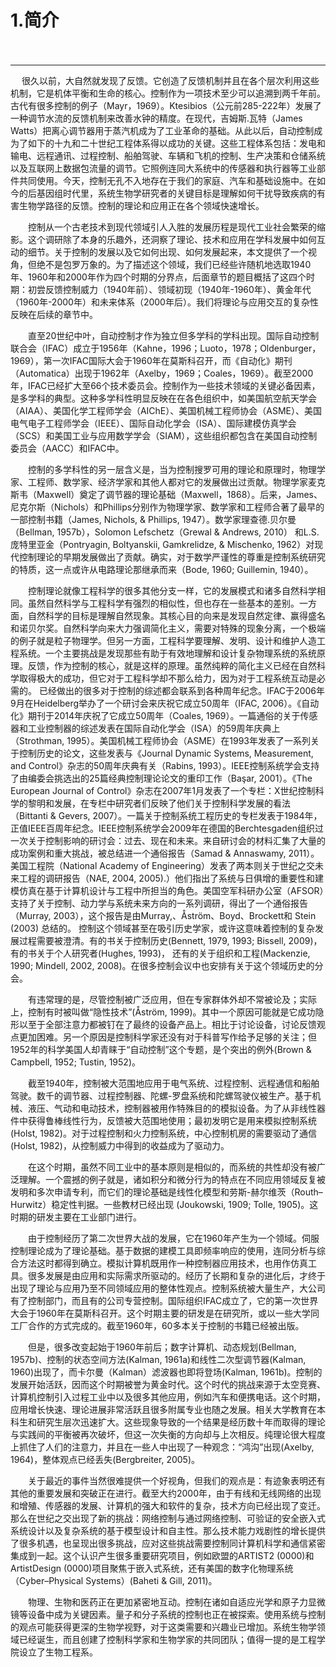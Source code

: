 # 1.简介

　

---

　
  很久以前，大自然就发现了反馈。它创造了反馈机制并且在各个层次利用这些机制，它是机体平衡和生命的核心。控制作为一项技术至少可以追溯到两千年前。古代有很多控制的例子（Mayr，1969）。Ktesibios（公元前285-222年）发展了一种调节水流的反馈机制来改善水钟的精度。在现代，吉姆斯.瓦特（James Watts）把离心调节器用于蒸汽机成为了工业革命的基础。从此以后，自动控制成为了如下的十九和二十世纪工程体系得以成功的关键。这些工程体系包括：发电和输电、远程通讯、过程控制、船舶驾驶、车辆和飞机的控制、生产决策和仓储系统以及互联网上数据包流量的调节。它照例连同大系统中的传感器和执行器等工业部件共同使用。今天，控制无孔不入地存在于我们的家庭、汽车和基础设施中。在如今的后基因组时代里，系统生物学研究者的关键目标是理解如何干扰导致疾病的有害生物学路径的反馈。控制的理论和应用正在各个领域快速增长。
  
　　控制从一个古老技术到现代领域引人入胜的发展历程是现代工业社会繁荣的缩影。这个调研除了本身的乐趣外，还洞察了理论、技术和应用在学科发展中如何互动的细节。关于控制的发展以及它如何出现、如何发展起来，本文提供了一个视角，但绝不是包罗万象的。为了描述这个领域，我们已经些许随机地选取1940年、1960年和2000年作为四个时期的分界点，后面章节的题目概括了这四个时期：初尝反馈控制威力（1940年前）、领域初现（1940年-1960年）、黄金年代（1960年-2000年）和未来体系（2000年后）。我们将理论与应用交互的复杂性反映在后续的章节中。
  
　　直至20世纪中叶，自动控制才作为独立但多学科的学科出现。国际自动控制联合会（IFAC）成立于1956年（Kahne，1996；Luoto，1978；Oldenburger，1969），第一次IFAC国际大会于1960年在莫斯科召开，而《自动化》期刊（Automatica）出现于1962年（Axelby，1969；Coales，1969）。截至2000年，IFAC已经扩大至66个技术委员会。控制作为一些技术领域的关键必备因素，是多学科的典型。这种多学科性明显反映在在各色组织中，如美国航空航天学会（AIAA）、美国化学工程师学会（AIChE）、美国机械工程师协会（ASME）、美国电气电子工程师学会（IEEE）、国际自动化学会（ISA）、国际建模仿真学会（SCS）和美国工业与应用数学学会（SIAM），这些组织都包含在美国自动控制委员会（AACC）和IFAC中。
  
　　控制的多学科性的另一层含义是，当为控制搜罗可用的理论和原理时，物理学家、工程师、数学家、经济学家和其他人都对它的发展做出过贡献。物理学家麦克斯韦（Maxwell）奠定了调节器的理论基础（Maxwell，1868）。后来，James、尼克尔斯（Nichols）和Phillips分别作为物理学家、数学家和工程师合著了最早的一部控制书籍（James, Nichols, & Phillips, 1947）。数学家理查德.贝尔曼（Bellman, 1957b），Solomon Lefschetz（Grewal & Andrews, 2010） 和L.S.庞特里亚金（Pontryagin, Boltyanskii, Gamkrelidze, & Mischenko, 1962）对现代控制理论的早期发展做出了贡献。确实，对于数学严谨性的尊重是控制系统研究的特质，这一点或许从电路理论那继承而来（Bode, 1960; Guillemin, 1940）。
  
　　控制理论就像工程科学的很多其他分支一样，它的发展模式和诸多自然科学相同。虽然自然科学与工程科学有强烈的相似性，但也存在一些基本的差别。一方面，自然科学的目标是理解自然现象。其核心目的向来是发现自然定律、赢得盛名和诺贝尔奖。自然科学向来大力强调简化主义，需要对特殊的现象分离，一个极端的例子就是粒子物理学。但另一方面，工程科学要理解、发明、设计和维护人造工程系统。一个主要挑战是发现那些有助于有效地理解和设计复杂物理系统的系统原理。反馈，作为控制的核心，就是这样的原理。虽然纯粹的简化主义已经在自然科学取得极大的成功，但它对于工程科学却不那么给力，因为对于工程系统互动是必需的。
已经做出的很多对于控制的综述都会联系到各种周年纪念。IFAC于2006年9月在Heidelberg举办了一个研讨会来庆祝它成立50周年（IFAC, 2006）。《自动化》期刊于2014年庆祝了它成立50周年（Coales, 1969）。一篇通俗的关于传感器和工业控制器的综述发表在国际自动化学会（ISA）的59周年庆典上（Strothman, 1995）。美国机械工程师协会（ASME）在1993年发表了一系列关于控制历史的论文，这些发表与《Journal Dynamic Systems, Measurement, and Control》杂志的50周年庆典有关（Rabins, 1993）。IEEE控制系统学会支持了由编委会挑选出的25篇经典控制理论论文的重印工作（Başar, 2001）。《The European Journal of Control》杂志在2007年1月发表了一个专栏：X世纪控制科学的黎明和发展，在专栏中研究者们反映了他们关于控制科学发展的看法（Bittanti & Gevers, 2007）。一篇关于控制系统工程历史的专栏发表于1984年，正值IEEE百周年纪念。IEEE控制系统学会2009年在德国的Berchtesgaden组织过一次关于控制影响的研讨会：过去、现在和未来。来自研讨会的材料汇集了大量的成功案例和重大挑战，被总结进一个通俗报告（Samad & Annaswamy, 2011）。美国工程院（National Academy of Engineering）发表了两本则关于世纪之交未来工程的调研报告（NAE, 2004, 2005).）他们指出了系统与日俱增的重要性和建模仿真在基于计算机设计与工程中所担当的角色。美国空军科研办公室（AFSOR）支持了关于控制、动力学与系统未来方向的一系列调研，得出了一个通俗报告（Murray, 2003），这个报告是由Murray,、Åström、Boyd、Brockett和 Stein (2003) 总结的。
控制这个领域甚至在吸引历史学家，或许这意味着控制的复杂发展过程需要被澄清。有的书关于控制历史(Bennett, 1979, 1993; Bissell, 2009)， 有的书关于个人研究者(Hughes, 1993)， 还有的关于组织和工程(Mackenzie, 1990; Mindell, 2002, 2008)。在很多控制会议中也安排有关于这个领域历史的分会。

　　有违常理的是，尽管控制被广泛应用，但在专家群体外却不常被论及；实际上，控制有时被叫做“隐性技术”(Åström, 1999)。其中一个原因可能就是它成功隐形以至于全部注意力都被钉在了最终的设备产品上。相比于讨论设备，讨论反馈观点更加困难。另一个原因是控制科学家还没有对于科普写作给予足够的关注；但1952年的科学美国人却青睐于“自动控制”这个专题，是个突出的例外(Brown & Campbell, 1952; Tustin, 1952)。
  
　　截至1940年，控制被大范围地应用于电气系统、过程控制、远程通信和船舶驾驶。数千的调节器、过程控制器、陀螺-罗盘系统和陀螺驾驶仪被生产。基于机械、液压、气动和电动技术，控制器被用作特殊目的的模拟设备。为了从非线性器件中获得鲁棒线性行为，反馈被大范围地使用；最初发明它是用来模拟控制系统(Holst, 1982)。对于过程控制和火力控制系统，中心控制机房的需要驱动了通信(Holst, 1982)，从控制威力中得到的收益成为了驱动力。
  
　　在这个时期，虽然不同工业中的基本原则是相似的，而系统的共性却没有被广泛理解。一个震撼的例子就是，诸如积分和微分行为的特点在不同应用领域反复被发明和多次申请专利，而它们的理论基础是线性化模型和劳斯-赫尔维茨（Routh–Hurwitz）稳定性判据。一些教材已经出现 (Joukowski, 1909; Tolle, 1905)。这时期的研发主要在工业部门进行。
  
　　由于控制经历了第二次世界大战的发展，它在1960年产生为一个领域。伺服控制理论成为了理论基础。基于数据的建模工具即频率响应的使用，连同分析与综合方法这时都得到确立。模拟计算机既用作一种控制器应用技术，也用作仿真工具。很多发展是由应用和实际需求所驱动的。经历了长期和复杂的进化后，才终于出现了理论与应用乃至不同领域应用的整体性观点。控制系统被大量生产，大公司有了控制部门，而且有的公司专营控制。国际组织IFAC成立了，它的第一次世界大会于1960年在莫斯科召开。这个时期主要的研发是在研究所，或以一些大学同工厂合作的方式完成的。截至1960年，60多本关于控制的书籍已经被出版。
  
　　但是，很多改变起始于1960年前后；数字计算机、动态规划(Bellman, 1957b)、控制的状态空间方法(Kalman, 1961a)和线性二次型调节器(Kalman, 1960)出现了，而卡尔曼（Kalman）滤波器也即将登场(Kalman, 1961b)。控制的发展开始活跃，因而这个时期被誉为黄金时代。这个时代的挑战来源于太空竞赛、计算机控制引入过程工业中以及很多其他应用，例如汽车和便携电话。这个时期，应用增长快速、理论进展非常活跃且很多附属专业也随之发展。相关大学教育在本科生和研究生层次迅速扩大。这些现象导致的一个结果是经历数十年而取得的理论与实践间的平衡被再次破坏，但这一次失衡的方向却与上次相反。纯理论很大程度上抓住了人们的注意力，并且在一些人中出现了一种观念：“鸿沟”出现(Axelby, 1964)，整体观点已经丢失(Bergbreiter, 2005)。
  
　　关于最近的事件当然很难提供一个好视角，但我们的观点是：有迹象表明还有其他的重要发展和突破正在进行。截至大约2000年，由于有线和无线网络的出现和增殖、传感器的发展、计算机的强大和软件的复杂，技术方向已经出现了变迁。那么在世纪之交出现了新的挑战：网络控制与通过网络控制、可验证的安全嵌入式系统设计以及复杂系统的基于模型设计和自主性。那么技术能力戏剧性的增长提供了很多机遇，也呈现出很多挑战，应对这些挑战需要控制同计算机科学和通信紧密集成到一起。这个认识产生很多重要研究项目，例如欧盟的ARTIST2 (0000)和ArtistDesign (0000)项目聚焦于嵌入式系统，还有美国的数字化物理系统（Cyber–Physical Systems）(Baheti & Gill, 2011)。
  
　　物理、生物和医药正在更加紧密地互动。控制在诸如自适应光学和原子力显微镜等设备中成为关键因素。量子和分子系统的控制也正在被探索。使用系统与控制的观点可能获得更深的生物学视野，对于这类需要和兴趣业已增加。系统生物学领域已经诞生，而且创建了控制科学家和生物学家的共同团队；值得一提的是工程学院设立了生物工程系。

